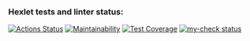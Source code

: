 ### Hexlet tests and linter status:
[![Actions Status](https://github.com/manOpposite/frontend-project-46/workflows/hexlet-check/badge.svg)](https://github.com/manOpposite/frontend-project-46/actions)
[![Maintainability](https://api.codeclimate.com/v1/badges/7bfddf201efd5eb9a9b8/maintainability)](https://codeclimate.com/github/manOpposite/frontend-project-46/maintainability)
[![Test Coverage](https://api.codeclimate.com/v1/badges/7bfddf201efd5eb9a9b8/test_coverage)](https://codeclimate.com/github/manOpposite/frontend-project-46/test_coverage)
[![my-check status](https://github.com/manOpposite/frontend-project-46/actions/workflows/action.yml/badge.svg)](https://github.com/manOpposite/frontend-project-46/actions/workflows/action.yml)